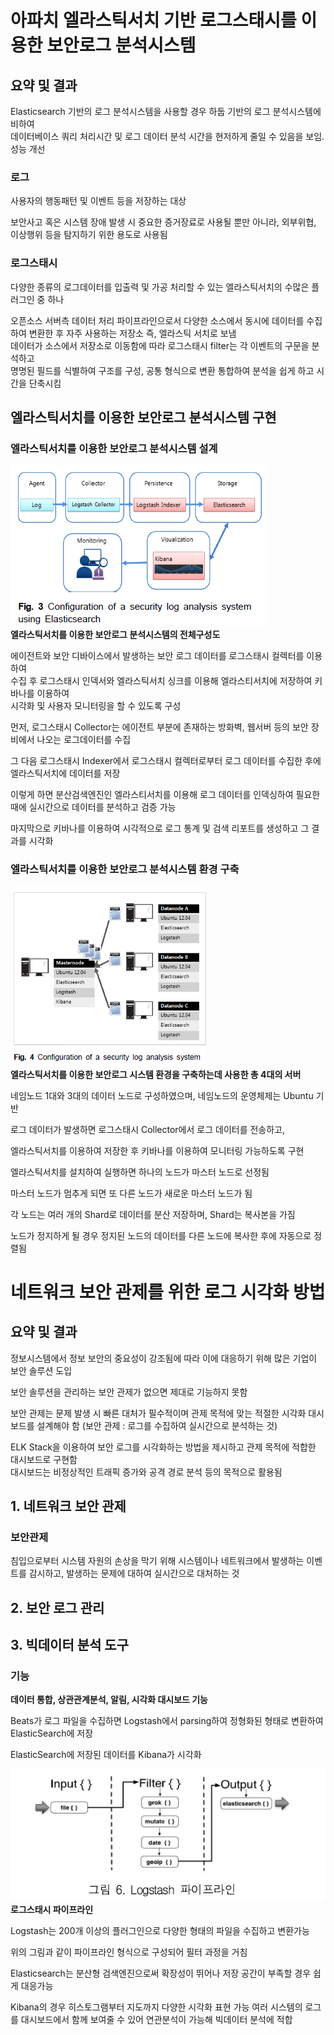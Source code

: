 # 아파치 엘라스틱서치 기반 로그스태시를 이용한 보안로그 분석시스템

## 요약 및 결과    
Elasticsearch 기반의 로그 분석시스템을 사용할 경우 하둡 기반의 로그 분석시스템에 비하여     
데이터베이스 쿼리 처리시간 및 로그 데이터 분석 시간을 현저하게 줄일 수 있음을 보임. 성능 개선


### 로그
사용자의 행동패턴 및 이벤트 등을 저장하는 대상

보안사고 혹은 시스템 장애 발생 시 중요한 증거장료로 사용될 뿐만 아니라, 외부위협, 이상행위 등을 탐지하기 위한 용도로 사용됨


### 로그스태시
다양한 종류의 로그데이터를 입출력 및 가공 처리할 수 있는 엘라스틱서치의 수많은 플러그인 중 하나

오픈소스 서버측 데이터 처리 파이프라인으로서 다양한 소스에서 동시에 데이터를 수집하여 변환한 후 자주 사용하는 저장소 즉, 엘라스틱 서치로 보냄    
데이터가 소스에서 저장소로 이동함에 따라 로그스태시 filter는 각 이벤트의 구문을 분석하고     
명명된 필드를 식별하여 구조를 구성, 공통 형식으로 변환 통합하여 분석을 쉽게 하고 시간을 단축시킴

## 엘라스틱서치를 이용한 보안로그 분석시스템 구현

### 엘라스틱서치를 이용한 보안로그 분석시스템 설계 
![1](./img/fig3.PNG)
<br>
**엘라스틱서치를 이용한 보안로그 분석시스템의 전체구성도**    

에이전트와 보안 디바이스에서 발생하는 보안 로그 데이터를 로그스태시 컬렉터를 이용하여    
수집 후 로그스태시 인덱서와 엘라스틱서치 싱크를 이용해 엘라스티서치에 저장하여 키바나를 이용하여   
시각화 및 사용자 모니터링을 할 수 있도록 구성    

먼저, 로그스태시 Collector는 에이전트 부분에 존재하는 방화벽, 웹서버 등의 보안 장비에서 나오는 로그데이터를 수집    

그 다음 로그스태시 Indexer에서 로그스태시 컬렉터로부터 로그 데이터를 수집한 후에 엘라스틱서치에 데이터를 저장    

이렇게 하면 분산검색엔진인 엘라스티서치를 이용해 로그 데이터를 인덱싱하여 필요한 때에 실시간으로 데이터를 분석하고 검증 가능


마지막으로 키바나를 이용하여 시각적으로 로그 통계 및 검색 리포트를 생성하고 그 결과를 시각화   


### 엘라스틱서치를 이용한 보안로그 분석시스템 환경 구축
![1](./img/fig4.PNG)
<br>
**엘라스틱서치를 이용한 보안로그 시스템 환경을 구축하는데 사용한 총 4대의 서버**

네임노드 1대와 3대의 데이터 노드로 구성하였으며, 네임노드의 운영체제는 Ubuntu 기반

로그 데이터가 발생하면 로그스태시 Collector에서 로그 데이터를 전송하고, 

엘라스틱서치를 이용하여 저장한 후 키바나를 이용하여 모니터링 가능하도록 구현

엘라스틱서치를 설치하여 실행하면 하나의 노드가 마스터 노드로 선정됨

마스터 노드가 멈추게 되면 또 다른 노드가 새로운 마스터 노드가 됨

각 노드는 여러 개의 Shard로 데이터를 분산 저장하며, Shard는 복사본을 가짐

노드가 정지하게 될 경우 정지된 노드의 데이터를 다른 노드에 복사한 후에 자동으로 정렬됨

# 네트워크 보안 관제를 위한 로그 시각화 방법
## 요약 및 결과
정보시스템에서 정보 보안의 중요성이 강조됨에 따라 이에 대응하기 위해 많은 기업이 보안 솔루션 도입

보안 솔루션을 관리하는 보안 관제가 없으면 제대로 기능하지 못함

보안 관제는 문제 발생 시 빠른 대처가 필수적이며 관제 목적에 맞는 적절한 시각화 대시보드를 설계해야 함
(보안 관제 : 로그를 수집하여 실시간으로 분석하는 것)

ELK Stack을 이용하여 보안 로그를 시각화하는 방법을 제시하고 관제 목적에 적합한 대시보드로 구현함   
대시보드는 비정상적인 트래픽 증가와 공격 경로 분석 등의 목적으로 활용됨

## 1. 네트워크 보안 관제
### 보안관제

침입으로부터 시스템 자원의 손상을 막기 위해 시스템이나 네트워크에서 발생하는 이벤트를 감시하고, 발생하는 문제에 대하여 실시간으로 대처하는 것

## 2. 보안 로그 관리


## 3. 빅데이터 분석 도구
### 기능
**데이터 통합, 상관관계분석, 알림, 시각화 대시보드 기능**

Beats가 로그 파일을 수집하면 Logstash에서 parsing하여 정형화된 형태로 변환하여 ElasticSearch에 저장

ElasticSearch에 저장된 데이터를 Kibana가 시각화

![1](./img/fig5.PNG)
<br>
**로그스태시 파이프라인**

Logstash는 200개 이상의 플러그인으로 다양한 형태의 파일을 수집하고 변환가능

위의 그림과 같이 파이프라인 형식으로 구성되어 필터 과정을 거침

Elasticsearch는 분산형 검색엔진으로써 확장성이 뛰어나 저장 공간이 부족할 경우 쉽게 대응가능

Kibana의 경우 히스토그램부터 지도까지 다양한 시각화 표현 가능 
여러 시스템의 로그를 대시보드에서 함께 보여줄 수 있어 연관분석이 가능해 빅데이터 분석에 적합


